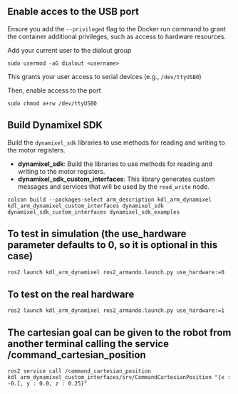 ## Enable acces to the USB port

Ensure you add the `--privileged` flag to the Docker run command to grant the container additional privileges, such as access to hardware resources.

Add your current user to the dialout group
```
sudo usermod -aG dialout <username>
```
This grants your user access to serial devices (e.g., `/dev/ttyUSB0`)

Then, enable access to the port

```
sudo chmod a+rw /dev/ttyUSB0
```

## Build Dynamixel SDK
Build the `dynamixel_sdk` libraries to use methods for reading and writing to the motor registers.

- **dynamixel_sdk**: Build the libraries to use methods for reading and writing to the motor registers.
- **dynamixel_sdk_custom_interfaces**: This library generates custom messages and services that will be used by the `read_write` node.

```
colcon build --packages-select arm_description kdl_arm_dynamixel kdl_arm_dynamixel_custom_interfaces dynamixel_sdk dynamixel_sdk_custom_interfaces dynamixel_sdk_examples 
```

## To test in simulation (the use_hardware parameter defaults to 0, so it is optional in this case)
```
ros2 launch kdl_arm_dynamixel ros2_armando.launch.py use_hardware:=0
```
## To test on the real hardware
```
ros2 launch kdl_arm_dynamixel ros2_armando.launch.py use_hardware:=1
```

## The cartesian goal can be given to the robot from another terminal calling the service /command_cartesian_position
```
ros2 service call /command_cartesian_position kdl_arm_dynamixel_custom_interfaces/srv/CommandCartesianPosition "{x : -0.1, y : 0.0, z : 0.25}"
```

 